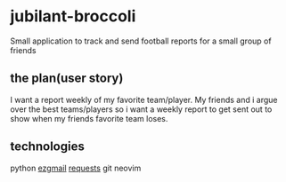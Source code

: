 # jubilant-broccoli
Small application to track and send football reports for a small group of friends

## the plan(user story)
I want a report weekly of my favorite team/player.
My friends and i argue over the best teams/players so i want a weekly report to get sent out to show when my friends favorite team loses.

## technologies
python
[ezgmail](https://github.com/asweigart/ezgmail)
[requests](https://github.com/psf/requests)
git
neovim
